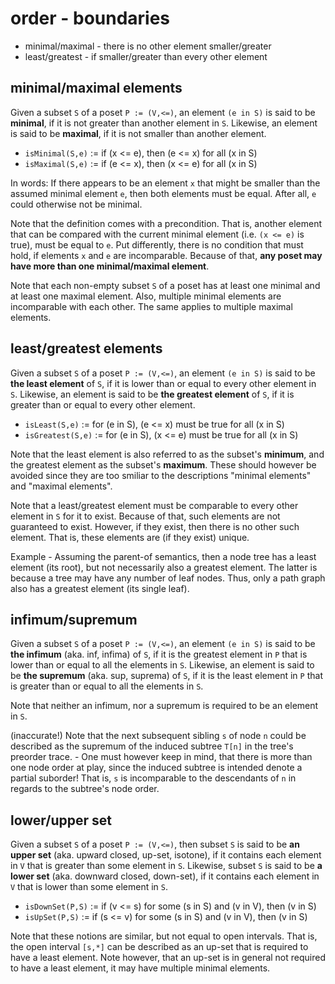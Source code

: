 
<!-- ======================================================================= -->
# order - boundaries

* minimal/maximal - there is no other element smaller/greater
* least/greatest - if smaller/greater than every other element

<!-- ======================================================================= -->
## minimal/maximal elements

Given a subset `S` of a poset `P := (V,<=)`, an element `(e in S)` is said to
be **minimal**, if it is not greater than another element in `S`. Likewise, an
element is said to be **maximal**, if it is not smaller than another element.

* `isMinimal(S,e)` := if (x <= e), then (e <= x) for all (x in S)
* `isMaximal(S,e)` := if (e <= x), then (x <= e) for all (x in S)

In words: If there appears to be an element `x` that might be smaller than the
assumed minimal element `e`, then both elements must be equal. After all, `e`
could otherwise not be minimal.

Note that the definition comes with a precondition. That is, another element
that can be compared with the current minimal element (i.e. `(x <= e)` is
true), must be equal to `e`. Put differently, there is no condition that
must hold, if elements `x` and `e` are incomparable. Because of that,
**any poset may have more than one minimal/maximal element**.

Note that each non-empty subset `S` of a poset has at least one minimal and
at least one maximal element. Also, multiple minimal elements are incomparable
with each other. The same applies to multiple maximal elements.

<!-- ======================================================================= -->
## least/greatest elements

Given a subset `S` of a poset `P := (V,<=)`, an element `(e in S)` is said to
be **the least element** of `S`, if it is lower than or equal to every other
element in `S`. Likewise, an element is said to be **the greatest element**
of `S`, if it is greater than or equal to every other element.

* `isLeast(S,e)` := for (e in S), (e <= x) must be true for all (x in S)
* `isGreatest(S,e)` := for (e in S), (x <= e) must be true for all (x in S)

Note that the least element is also referred to as the subset's **minimum**,
and the greatest element as the subset's **maximum**. These should however be
avoided since they are too smiliar to the descriptions "minimal elements" and
"maximal elements".

Note that a least/greatest element must be comparable to every other element
in `S` for it to exist. Because of that, such elements are not guaranteed to
exist. However, if they exist, then there is no other such element. That is,
these elements are (if they exist) unique.

Example - Assuming the parent-of semantics, then a node tree has a least
element (its root), but not necessarily also a greatest element. The latter
is because a tree may have any number of leaf nodes. Thus, only a path graph
also has a greatest element (its single leaf).

<!-- ======================================================================= -->
## infimum/supremum

Given a subset `S` of a poset `P := (V,<=)`, an element `(e in S)` is said to
be **the infimum** (aka. inf, infima) of `S`, if it is the greatest element in
`P` that is lower than or equal to all the elements in `S`. Likewise, an element
is said to be **the supremum** (aka. sup, suprema) of `S`, if it is the least
element in `P` that is greater than or equal to all the elements in `S`.

Note that neither an infimum, nor a supremum is required to be an element in `S`.

(inaccurate!) Note that the next subsequent sibling `s` of node `n` could be
described as the supremum of the induced subtree `T[n]` in the tree's preorder
trace. - One must however keep in mind, that there is more than one node order
at play, since the induced subtree is intended denote a partial suborder! That
is, `s` is incomparable to the descendants of `n` in regards to the subtree's
node order.

<!-- ======================================================================= -->
## lower/upper set

Given a subset `S` of a poset `P := (V,<=)`, then subset `S` is said to be
**an upper set** (aka. upward closed, up-set, isotone), if it contains each
element in `V` that is greater than some element in `S`. Likewise, subset `S`
is said to be **a lower set** (aka. downward closed, down-set), if it contains
each element in `V` that is lower than some element in `S`.

* `isDownSet(P,S)` := if (v <= s) for some (s in S) and (v in V), then (v in S)
* `isUpSet(P,S)` := if (s <= v) for some (s in S) and (v in V), then (v in S)

Note that these notions are similar, but not equal to open intervals. That is,
the open interval `[s,*]` can be described as an up-set that is required to
have a least element. Note however, that an up-set is in general not required
to have a least element, it may have multiple minimal elements.
